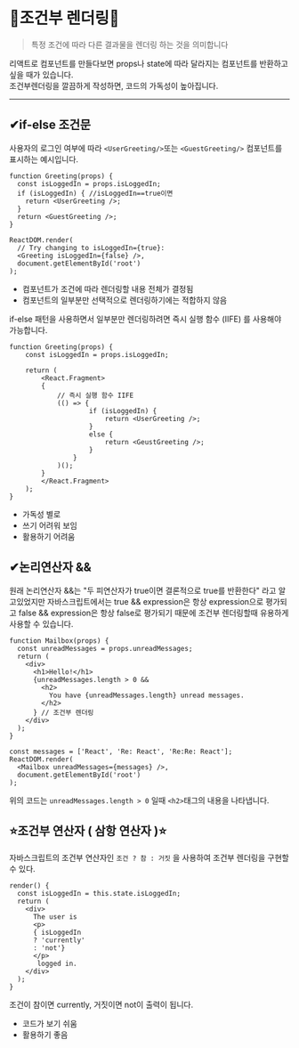 # 🚫조건부 렌더링🚫
> 특정 조건에 따라 다른 결과물을 렌더링 하는 것을 의미합니다

리액트로 컴포넌트를 만들다보면 props나 state에 따라 달라지는 컴포넌트를 반환하고 싶을 때가 있습니다.  
조건부렌더링을 깔끔하게 작성하면, 코드의 가독성이 높아집니다.

---

## ✔if-else 조건문

사용자의 로그인 여부에 따라 `<UserGreeting/>`또는 `<GuestGreeting/>` 컴포넌트를 표시하는 예시입니다.
``` JSX
function Greeting(props) {
  const isLoggedIn = props.isLoggedIn;
  if (isLoggedIn) { //isLoggedIn==true이면
    return <UserGreeting />;
  }
  return <GuestGreeting />;
}

ReactDOM.render(
  // Try changing to isLoggedIn={true}:
  <Greeting isLoggedIn={false} />,
  document.getElementById('root')
);
```
- 컴포넌트가 조건에 따라 렌더링할 내용 전체가 결정됨
- 컴포넌트의 일부분만 선택적으로 렌더링하기에는 적합하지 않음


if-else 패턴을 사용하면서 일부분만 렌더링하려면 즉시 실행 함수 (IIFE) 를 사용해야 가능합니다.
```JSX
function Greeting(props) {
    const isLoggedIn = props.isLoggedIn;

    return (
        <React.Fragment>
        {
            // 즉시 실행 함수 IIFE
            (() => {
                    if (isLoggedIn) {
                        return <UserGreeting />;
                    }
                    else {
                        return <GeustGreeting />;
                    }
                }
            )();
        }
        </React.Fragment>
    );
}
```
- 가독성 별로
- 쓰기 어려워 보임
- 활용하기 어려움


## ✔논리연산자 &&

원래 논리연산자 &&는 "두 피연산자가 true이면 결론적으로 true를 반환한다" 라고 알고있었지만 자바스크립트에서는 true && expression은 항상 expression으로 평가되고 false && expression은 항상 false로 평가되기 때문에 조건부 렌더링할때 유용하게 사용할 수 있습니다.  

```JSX
function Mailbox(props) {
  const unreadMessages = props.unreadMessages;
  return (
    <div>
      <h1>Hello!</h1>
      {unreadMessages.length > 0 &&
        <h2>
          You have {unreadMessages.length} unread messages.
        </h2>
      } // 조건부 렌더링
    </div>
  );
}

const messages = ['React', 'Re: React', 'Re:Re: React'];
ReactDOM.render(
  <Mailbox unreadMessages={messages} />,
  document.getElementById('root')
);
```

위의 코드는 `unreadMessages.length > 0` 일때 `<h2>`태그의 내용을 나타냅니다.

## ⭐조건부 연산자 ( 삼항 연산자 )⭐
자바스크립트의 조건부 연산자인 `조건 ? 참 : 거짓` 을 사용하여 조건부 렌더링을 구현할 수 있다.

```JSX
render() {
  const isLoggedIn = this.state.isLoggedIn;
  return (
    <div>
      The user is
      <p>
      { isLoggedIn 
      ? 'currently' 
      : 'not'}
      </p>
       logged in.
    </div>
  );
}
```
조건이 참이면 currently, 거짓이면 not이 출력이 됩니다.
- 코드가 보기 쉬움
- 활용하기 좋음